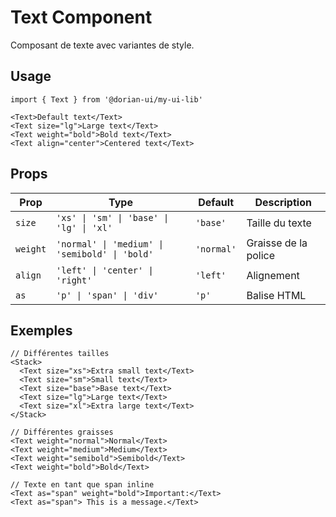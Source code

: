 # Text Component

Composant de texte avec variantes de style.

## Usage

```tsx
import { Text } from '@dorian-ui/my-ui-lib'

<Text>Default text</Text>
<Text size="lg">Large text</Text>
<Text weight="bold">Bold text</Text>
<Text align="center">Centered text</Text>
```

## Props

| Prop | Type | Default | Description |
|------|------|---------|-------------|
| `size` | `'xs' \| 'sm' \| 'base' \| 'lg' \| 'xl'` | `'base'` | Taille du texte |
| `weight` | `'normal' \| 'medium' \| 'semibold' \| 'bold'` | `'normal'` | Graisse de la police |
| `align` | `'left' \| 'center' \| 'right'` | `'left'` | Alignement |
| `as` | `'p' \| 'span' \| 'div'` | `'p'` | Balise HTML |

## Exemples

```tsx
// Différentes tailles
<Stack>
  <Text size="xs">Extra small text</Text>
  <Text size="sm">Small text</Text>
  <Text size="base">Base text</Text>
  <Text size="lg">Large text</Text>
  <Text size="xl">Extra large text</Text>
</Stack>

// Différentes graisses
<Text weight="normal">Normal</Text>
<Text weight="medium">Medium</Text>
<Text weight="semibold">Semibold</Text>
<Text weight="bold">Bold</Text>

// Texte en tant que span inline
<Text as="span" weight="bold">Important:</Text>
<Text as="span"> This is a message.</Text>
```

